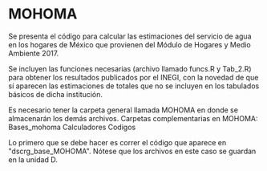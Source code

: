 # MOHOMA
Se presenta el código para calcular las estimaciones del servicio de agua en los hogares de México que provienen del Módulo de Hogares y Medio Ambiente 2017.

Se incluyen las funciones necesarias (archivo llamado funcs.R y Tab_2.R) para obtener los resultados publicados por el INEGI, con la novedad de que sí aparecen las estimaciones de totales que no se incluyen en los tabulados básicos de dicha institución.

Es necesario tener la carpeta general llamada MOHOMA en donde se almacenarán los demás archivos. 
Carpetas complementarias en MOHOMA: Bases_mohoma
                                    Calculadores
                                    Codigos
                            

Lo primero que se debe hacer es correr el código que aparece en "dscrg_base_MOHOMA". Nótese que los archivos en este caso se guardan en la unidad D.
